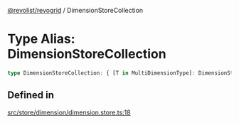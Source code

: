 [@revolist/revogrid](README.md) / DimensionStoreCollection

# Type Alias: DimensionStoreCollection

```ts
type DimensionStoreCollection: { [T in MultiDimensionType]: DimensionStore };
```

## Defined in

[src/store/dimension/dimension.store.ts:18](https://github.com/revolist/revogrid/blob/8aea4c92d6f61dbd5ec14b529d8993bb7069ef1f/src/store/dimension/dimension.store.ts#L18)
